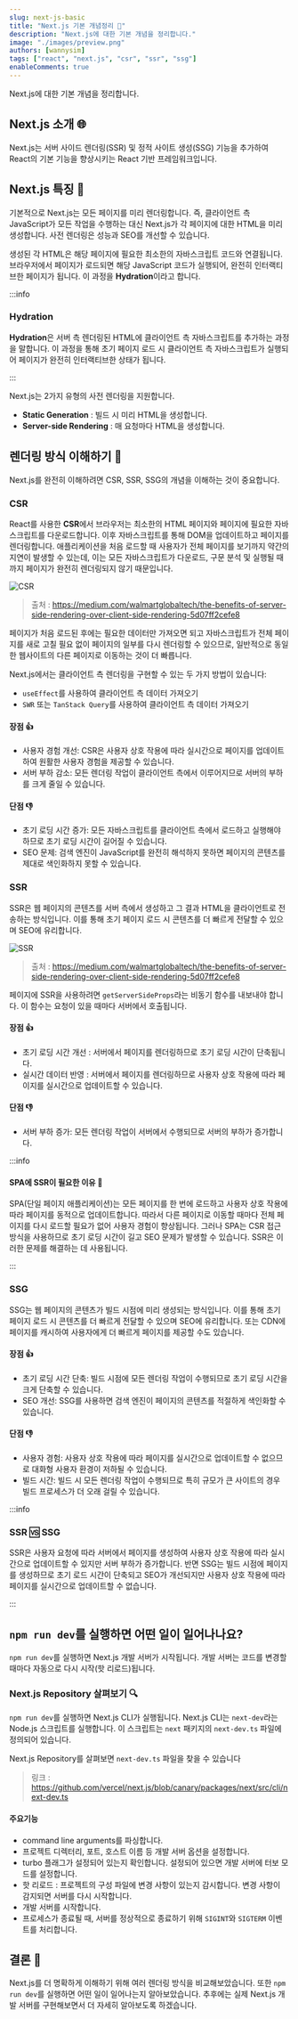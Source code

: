 ```yaml
---
slug: next-js-basic
title: "Next.js 기본 개념정리 📖"
description: "Next.js에 대한 기본 개념을 정리합니다."
image: "./images/preview.png"
authors: [wannysim]
tags: ["react", "next.js", "csr", "ssr", "ssg"]
enableComments: true
---
```


Next.js에 대한 기본 개념을 정리합니다.

<!-- truncate -->

## Next.js 소개 🌐

Next.js는 서버 사이드 렌더링(SSR) 및 정적 사이트 생성(SSG) 기능을 추가하여 React의 기본 기능을 향상시키는 React 기반 프레임워크입니다.

## Next.js 특징 📝

기본적으로 Next.js는 모든 페이지를 미리 렌더링합니다. 즉, 클라이언트 측 JavaScript가 모든 작업을 수행하는 대신 Next.js가 각 페이지에 대한 HTML을 미리 생성합니다. 사전 렌더링은 성능과 SEO를 개선할 수 있습니다.

생성된 각 HTML은 해당 페이지에 필요한 최소한의 자바스크립트 코드와 연결됩니다. 브라우저에서 페이지가 로드되면 해당 JavaScript 코드가 실행되어, 완전히 인터랙티브한 페이지가 됩니다. 이 과정을 **Hydration**이라고 합니다.

:::info

### Hydration

**Hydration**은 서버 측 렌더링된 HTML에 클라이언트 측 자바스크립트를 추가하는 과정을 말합니다. 이 과정을 통해 초기 페이지 로드 시 클라이언트 측 자바스크립트가 실행되어 페이지가 완전히 인터랙티브한 상태가 됩니다.

:::

Next.js는 2가지 유형의 사전 렌더링을 지원합니다.

- **Static Generation** : 빌드 시 미리 HTML을 생성합니다.
- **Server-side Rendering** : 매 요청마다 HTML을 생성합니다.

## 렌더링 방식 이해하기 📄

Next.js를 완전히 이해하려면 CSR, SSR, SSG의 개념을 이해하는 것이 중요합니다.

### CSR

React를 사용한 **CSR**에서 브라우저는 최소한의 HTML 페이지와 페이지에 필요한 자바스크립트를 다운로드합니다. 이후 자바스크립트를 통해 DOM을 업데이트하고 페이지를 렌더링합니다. 애플리케이션을 처음 로드할 때 사용자가 전체 페이지를 보기까지 약간의 지연이 발생할 수 있는데, 이는 모든 자바스크립트가 다운로드, 구문 분석 및 실행될 때까지 페이지가 완전히 렌더링되지 않기 때문입니다.

![CSR](./images/csr.webp "CSR")

> 출처 : https://medium.com/walmartglobaltech/the-benefits-of-server-side-rendering-over-client-side-rendering-5d07ff2cefe8

페이지가 처음 로드된 후에는 필요한 데이터만 가져오면 되고 자바스크립트가 전체 페이지를 새로 고칠 필요 없이 페이지의 일부를 다시 렌더링할 수 있으므로, 일반적으로 동일한 웹사이트의 다른 페이지로 이동하는 것이 더 빠릅니다.

Next.js에서는 클라이언트 측 렌더링을 구현할 수 있는 두 가지 방법이 있습니다:

- `useEffect`를 사용하여 클라이언트 측 데이터 가져오기
- `SWR` 또는 `TanStack Query`를 사용하여 클라이언트 측 데이터 가져오기

#### 장점 👍

- 사용자 경험 개선: CSR은 사용자 상호 작용에 따라 실시간으로 페이지를 업데이트하여 원활한 사용자 경험을 제공할 수 있습니다.
- 서버 부하 감소: 모든 렌더링 작업이 클라이언트 측에서 이루어지므로 서버의 부하를 크게 줄일 수 있습니다.

#### 단점 👎

- 초기 로딩 시간 증가: 모든 자바스크립트를 클라이언트 측에서 로드하고 실행해야 하므로 초기 로딩 시간이 길어질 수 있습니다.
- SEO 문제: 검색 엔진이 JavaScript를 완전히 해석하지 못하면 페이지의 콘텐츠를 제대로 색인화하지 못할 수 있습니다.

### SSR

SSR은 웹 페이지의 콘텐츠를 서버 측에서 생성하고 그 결과 HTML을 클라이언트로 전송하는 방식입니다. 이를 통해 초기 페이지 로드 시 콘텐츠를 더 빠르게 전달할 수 있으며 SEO에 유리합니다.

![SSR](./images/ssr.webp "SSR")

> 출처 : https://medium.com/walmartglobaltech/the-benefits-of-server-side-rendering-over-client-side-rendering-5d07ff2cefe8

페이지에 SSR을 사용하려면 `getServerSideProps`라는 비동기 함수를 내보내야 합니다. 이 함수는 요청이 있을 때마다 서버에서 호출됩니다.

#### 장점 👍

- 초기 로딩 시간 개선 : 서버에서 페이지를 렌더링하므로 초기 로딩 시간이 단축됩니다.
- 실시간 데이터 반영 : 서버에서 페이지를 렌더링하므로 사용자 상호 작용에 따라 페이지를 실시간으로 업데이트할 수 있습니다.

#### 단점 👎

- 서버 부하 증가: 모든 렌더링 작업이 서버에서 수행되므로 서버의 부하가 증가합니다.

:::info

#### SPA에 SSR이 필요한 이유 🤔

SPA(단일 페이지 애플리케이션)는 모든 페이지를 한 번에 로드하고 사용자 상호 작용에 따라 페이지를 동적으로 업데이트합니다. 따라서 다른 페이지로 이동할 때마다 전체 페이지를 다시 로드할 필요가 없어 사용자 경험이 향상됩니다. 그러나 SPA는 CSR 접근 방식을 사용하므로 초기 로딩 시간이 길고 SEO 문제가 발생할 수 있습니다. SSR은 이러한 문제를 해결하는 데 사용됩니다.

:::

### SSG

SSG는 웹 페이지의 콘텐츠가 빌드 시점에 미리 생성되는 방식입니다. 이를 통해 초기 페이지 로드 시 콘텐츠를 더 빠르게 전달할 수 있으며 SEO에 유리합니다. 또는 CDN에 페이지를 캐시하여 사용자에게 더 빠르게 페이지를 제공할 수도 있습니다.

#### 장점 👍

- 초기 로딩 시간 단축: 빌드 시점에 모든 렌더링 작업이 수행되므로 초기 로딩 시간을 크게 단축할 수 있습니다.
- SEO 개선: SSG를 사용하면 검색 엔진이 페이지의 콘텐츠를 적절하게 색인화할 수 있습니다.

#### 단점 👎

- 사용자 경험: 사용자 상호 작용에 따라 페이지를 실시간으로 업데이트할 수 없으므로 대화형 사용자 환경이 저하될 수 있습니다.
- 빌드 시간: 빌드 시 모든 렌더링 작업이 수행되므로 특히 규모가 큰 사이트의 경우 빌드 프로세스가 더 오래 걸릴 수 있습니다.

:::info

### SSR 🆚 SSG

SSR은 사용자 요청에 따라 서버에서 페이지를 생성하여 사용자 상호 작용에 따라 실시간으로 업데이트할 수 있지만 서버 부하가 증가합니다. 반면 SSG는 빌드 시점에 페이지를 생성하므로 초기 로드 시간이 단축되고 SEO가 개선되지만 사용자 상호 작용에 따라 페이지를 실시간으로 업데이트할 수 없습니다.

:::

## `npm run dev`를 실행하면 어떤 일이 일어나나요?

`npm run dev`를 실행하면 Next.js 개발 서버가 시작됩니다. 개발 서버는 코드를 변경할 때마다 자동으로 다시 시작(핫 리로드)됩니다.

### Next.js Repository 살펴보기 🔍

`npm run dev`를 실행하면 Next.js CLI가 실행됩니다. Next.js CLI는 `next-dev`라는 Node.js 스크립트를 실행합니다. 이 스크립트는 `next` 패키지의 `next-dev.ts` 파일에 정의되어 있습니다.

Next.js Repository를 살펴보면 `next-dev.ts` 파일을 찾을 수 있습니다

> 링크 : https://github.com/vercel/next.js/blob/canary/packages/next/src/cli/next-dev.ts

#### 주요기능

- command line arguments를 파싱합니다.
- 프로젝트 디렉터리, 포트, 호스트 이름 등 개발 서버 옵션을 설정합니다.
- turbo 플래그가 설정되어 있는지 확인합니다. 설정되어 있으면 개발 서버에 터보 모드를 설정합니다.
- 핫 리로드 : 프로젝트의 구성 파일에 변경 사항이 있는지 감시합니다. 변경 사항이 감지되면 서버를 다시 시작합니다.
- 개발 서버를 시작합니다.
- 프로세스가 종료될 때, 서버를 정상적으로 종료하기 위해 `SIGINT`와 `SIGTERM` 이벤트를 처리합니다.

## 결론 📕

Next.js를 더 명확하게 이해하기 위해 여러 렌더링 방식을 비교해보았습니다. 또한 `npm run dev`를 실행하면 어떤 일이 일어나는지 알아보았습니다. 추후에는 실제 Next.js 개발 서버를 구현해보면서 더 자세히 알아보도록 하겠습니다.
